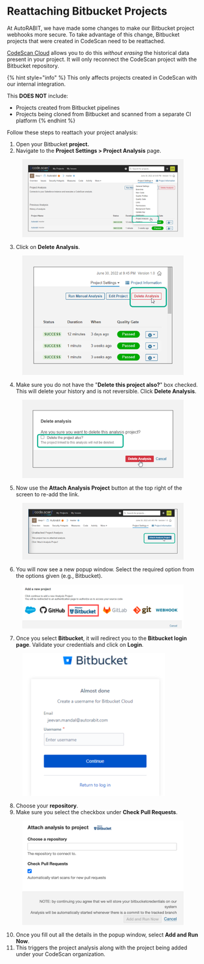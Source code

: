 # Reattaching Bitbucket Projects

At AutoRABIT, we have made some changes to make our Bitbucket project webhooks more secure. To take advantage of this change, Bitbucket projects that were created in CodeScan need to be reattached.

[CodeScan Cloud](https://www.codescan.io/products/cloud/) allows you to do this _without erasing_ the historical data present in your project. It will only reconnect the CodeScan project with the Bitbucket repository.

{% hint style="info" %}
This only affects projects created in CodeScan with our internal integration.

This **DOES NOT** include:

* Projects created from Bitbucket pipelines
* Projects being cloned from Bitbucket and scanned from a separate CI platform
{% endhint %}

Follow these steps to reattach your project analysis:

1. Open your Bitbucket **project.**
2. Navigate to the **Project Settings > Project Analysis** page.

<figure><img src="../../../../.gitbook/assets/image (444).png" alt=""><figcaption></figcaption></figure>

3. Click on **Delete Analysis**.

<figure><img src="../../../../.gitbook/assets/image (445).png" alt=""><figcaption></figcaption></figure>

4. Make sure you do not have the "**Delete this project also?**" box checked. This will delete your history and is not reversible. Click **Delete Analysis**.

<figure><img src="../../../../.gitbook/assets/image (446).png" alt=""><figcaption></figcaption></figure>

5. Now use the **Attach Analysis Project** button at the top right of the screen to re-add the link.

<figure><img src="../../../../.gitbook/assets/image (447).png" alt=""><figcaption></figcaption></figure>

6. You will now see a new popup window. Select the required option from the options given (e.g., Bitbucket).

<figure><img src="../../../../.gitbook/assets/image (1) (1) (1) (1) (1) (1) (1) (1) (1) (1) (1) (1) (1) (1) (1) (1) (1) (1) (1).png" alt=""><figcaption></figcaption></figure>

7. Once you select **Bitbucket**, it will redirect you to the **Bitbucket login page**. Validate your credentials and click on **Login**.

<figure><img src="../../../../.gitbook/assets/image (1) (1) (1) (1) (1) (1) (1) (1) (1) (1) (1) (1) (1) (1) (1) (1) (1) (1) (1) (1).png" alt="" width="375"><figcaption></figcaption></figure>



8. Choose your **repository**.&#x20;
9. Make sure you select the checkbox under **Check Pull Requests**.

<figure><img src="../../../../.gitbook/assets/image (1) (1) (1) (1) (1) (1) (1) (1) (1) (1) (1) (1) (1) (1) (1) (1).png" alt=""><figcaption></figcaption></figure>

10. Once you fill out all the details in the popup window, select **Add and Run Now**.
11. This triggers the project analysis along with the project being added under your CodeScan organization.
